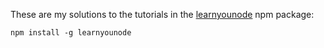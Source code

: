 These are my solutions to the tutorials in the [learnyounode](https://www.github.com/workshopper/learnyounode) npm package:
    
    npm install -g learnyounode
	
